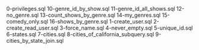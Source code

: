 0-privileges.sql
10-genre_id_by_show.sql
11-genre_id_all_shows.sql
12-no_genre.sql
13-count_shows_by_genre.sql
14-my_genres.sql
15-comedy_only.sql
16-shows_by_genre.sql
1-create_user.sql
2-create_read_user.sql
3-force_name.sql
4-never_empty.sql
5-unique_id.sql
6-states.sql
7-cities.sql
8-cities_of_california_subquery.sql
9-cities_by_state_join.sql
